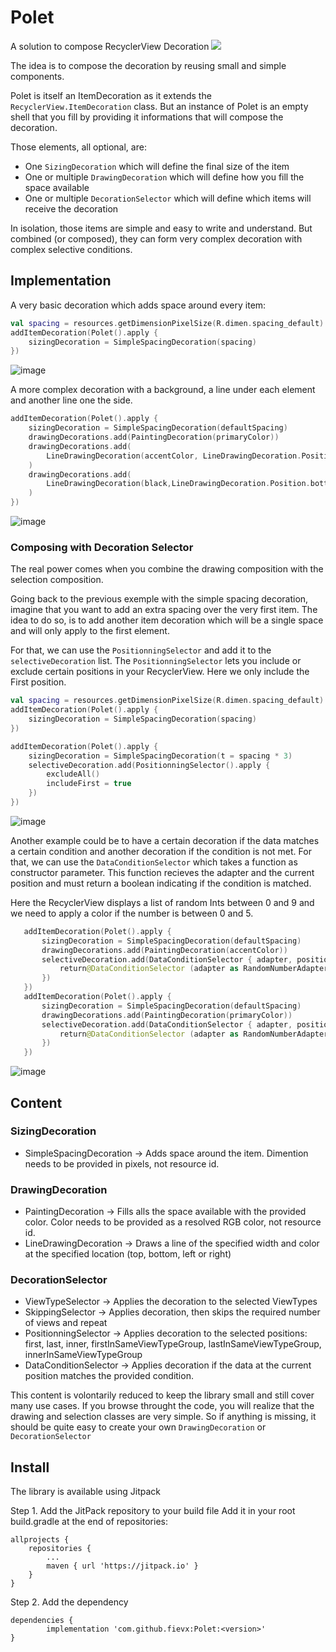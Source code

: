 # Polet
A solution to compose RecyclerView Decoration
[![](https://jitpack.io/v/fievx/Polet.svg)](https://jitpack.io/#fievx/Polet)

The idea is to compose the decoration by reusing small and simple components.

Polet is itself an ItemDecoration as it extends the `RecyclerView.ItemDecoration` class. But an instance of Polet is an empty
shell that you fill by providing it informations that will compose the decoration.

Those elements, all optional, are: 
 - One `SizingDecoration` which will define the final size of the item
 - One or multiple `DrawingDecoration` which will define how you fill the space available
 - One or multiple `DecorationSelector` which will define which items will receive the decoration
 
In isolation, those items are simple and easy to write and understand. But combined (or composed), they can form very complex
decoration with complex selective conditions. 

## Implementation

A very basic decoration which adds space around every item: 

```kotlin
val spacing = resources.getDimensionPixelSize(R.dimen.spacing_default)
addItemDecoration(Polet().apply {
    sizingDecoration = SimpleSpacingDecoration(spacing)
})
```

![image](https://image.noelshack.com/fichiers/2018/49/3/1544024014-simple-spacing.png)

A more complex decoration with a background, a line under each element and another line one the side.

```kotlin
addItemDecoration(Polet().apply {
    sizingDecoration = SimpleSpacingDecoration(defaultSpacing)
    drawingDecorations.add(PaintingDecoration(primaryColor))
    drawingDecorations.add(
        LineDrawingDecoration(accentColor, LineDrawingDecoration.Position.right,defaultSpacing)
    )
    drawingDecorations.add(
        LineDrawingDecoration(black,LineDrawingDecoration.Position.bottom, lineHeight)
    )
})
```
![image](https://image.noelshack.com/fichiers/2018/49/3/1544024782-complex-decoration.png)

### Composing with Decoration Selector
The real power comes when you combine the drawing composition with the selection composition. 

Going back to the previous exemple with the simple spacing decoration, imagine that you want to add an extra spacing over the very first item.
The idea to do so, is to add another item decoration which will be a single space and will only apply to the first element.

For that, we can use the `PositionningSelector` and add it to the `selectiveDecoration` list. The `PositionningSelector` lets you include or exclude certain positions in your RecyclerView. Here we only include the First position.

```kotlin
val spacing = resources.getDimensionPixelSize(R.dimen.spacing_default)
addItemDecoration(Polet().apply {
    sizingDecoration = SimpleSpacingDecoration(spacing)
})

addItemDecoration(Polet().apply {
    sizingDecoration = SimpleSpacingDecoration(t = spacing * 3)
    selectiveDecoration.add(PositionningSelector().apply {
        excludeAll()
        includeFirst = true
    })
})
```
![image](https://image.noelshack.com/fichiers/2018/49/3/1544026251-simple-spacing-with-etra-on-top.png)

Another example could be to have a certain decoration if the data matches a certain condition and another decoration if the condition is not met. 
For that, we can use the `DataConditionSelector` which takes a function as constructor parameter. This function recieves the adapter and the current position and must return a boolean indicating if the condition is matched. 

Here the RecyclerView displays a list of random Ints between 0 and 9 and we need to apply a color if the number is between 0 and 5.

```kotlin
   addItemDecoration(Polet().apply {
       sizingDecoration = SimpleSpacingDecoration(defaultSpacing)
       drawingDecorations.add(PaintingDecoration(accentColor))
       selectiveDecoration.add(DataConditionSelector { adapter, position ->
           return@DataConditionSelector (adapter as RandomNumberAdapter?)?.list?.get(position) ?: 0 > 5
       })
   })
   addItemDecoration(Polet().apply {
       sizingDecoration = SimpleSpacingDecoration(defaultSpacing)
       drawingDecorations.add(PaintingDecoration(primaryColor))
       selectiveDecoration.add(DataConditionSelector { adapter, position ->
           return@DataConditionSelector (adapter as RandomNumberAdapter?)?.list?.get(position) ?: 0 <= 5
       })
   })
 ```
![image](https://image.noelshack.com/fichiers/2018/49/4/1544091878-conditional-decoration.png)

## Content

### SizingDecoration
 - SimpleSpacingDecoration -> Adds space around the item. Dimention needs to be provided in pixels, not resource id. 
 
### DrawingDecoration
 - PaintingDecoration -> Fills alls the space available with the provided color. Color needs to be provided as a resolved RGB color, not resource id.
 - LineDrawingDecoration -> Draws a line of the specified width and color at the specified location (top, bottom, left or right)
 
### DecorationSelector
 - ViewTypeSelector -> Applies the decoration to the selected ViewTypes
 - SkippingSelector -> Applies decoration, then skips the required number of views and repeat
 - PositionningSelector -> Applies decoration to the selected positions: first, last, inner, firstInSameViewTypeGroup, lastInSameViewTypeGroup, innerInSameViewTypeGroup
 - DataConditionSelector -> Applies decoration if the data at the current position matches the provided condition. 
 
This content is volontarily reduced to keep the library small and still cover many use cases. If you browse throught the code, you will realize that the drawing and selection classes are very simple. So if anything is missing, it should be quite easy to create your own `DrawingDecoration` or `DecorationSelector`

## Install
The library is available using Jitpack



Step 1. Add the JitPack repository to your build file
Add it in your root build.gradle at the end of repositories:

	allprojects {
		repositories {
			...
			maven { url 'https://jitpack.io' }
		}
	}

Step 2. Add the dependency

	dependencies {
	        implementation 'com.github.fievx:Polet:<version>'
	}


